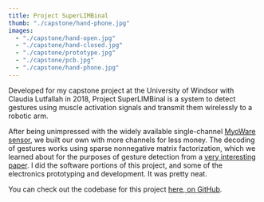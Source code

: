 ```yaml
---
title: Project SuperLIMBinal
thumb: "./capstone/hand-phone.jpg"
images:
  - "./capstone/hand-open.jpg"
  - "./capstone/hand-closed.jpg"
  - "./capstone/prototype.jpg"
  - "./capstone/pcb.jpg"
  - "./capstone/hand-phone.jpg"
---
```

Developed for my capstone project at the University of Windsor with Claudia Lutfallah in 2018, Project SuperLIMBinal is a system to detect gestures using muscle activation signals and transmit them wirelessly to a robotic arm.

After being unimpressed with the widely available single-channel [MyoWare sensor](https://www.sparkfun.com/products/13723), we built our own with more channels for less money. The decoding of gestures works using sparse nonnegative matrix factorization, which we learned about for the purposes of gesture detection from a [very interesting paper](https://pubmed.ncbi.nlm.nih.gov/19272889/). I did the software portions of this project, and some of the electronics prototyping and development. It was pretty neat.

You can check out the codebase for this project [here, on GitHub](https://github.com/sakibc/project-SuperLIMBinal).

<!-- We designed and tested the filter circuit together in MATLAB, after which I built the prototype 8-channel EMG signal detector on perfboard. When it worked as expected, I redesigned it to fit on a PCB, ordered it, and put it together into a modern marvel of miniaturization. The signals were read using an Arduino Nano, programmed to measure the 8 voltage levels and dump them into its serial port as fast as the poor AVR328P could handle. 200 Hz turned out to be enough for us. -->

 <!-- After implementing and getting it working on prerecorded data in MATLAB, I rewrote it in Python using NumPy and SciPy to do the processing in real time on a Raspberry Pi. The detected gestures and confidence levels were then transmitted over Wi-Fi to another Raspberry Pi controlling our 3D-printed robotic arm. To control the system, I wrote the frontend as a single-page application that let the user train and operate the system. It was pretty neat. -->


